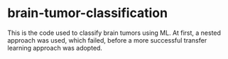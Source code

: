 # brain-tumor-classification
This is the code used to classify brain tumors using ML. At first, a nested approach was used, which failed, before a more successful transfer learning approach was adopted. 

